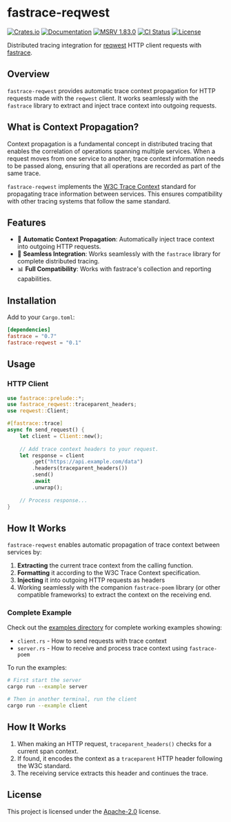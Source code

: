 # fastrace-reqwest

[![Crates.io](https://img.shields.io/crates/v/fastrace-reqwest.svg?style=flat-square&logo=rust)](https://crates.io/crates/fastrace-reqwest)
[![Documentation](https://img.shields.io/docsrs/fastrace-reqwest?style=flat-square&logo=rust)](https://docs.rs/fastrace-reqwest/)
[![MSRV 1.83.0](https://img.shields.io/badge/MSRV-1.83.0-green?style=flat-square&logo=rust)](https://www.whatrustisit.com)
[![CI Status](https://img.shields.io/github/actions/workflow/status/fast/fastrace-reqwest/ci.yml?style=flat-square&logo=github)](https://github.com/fast/fastrace-reqwest/actions)
[![License](https://img.shields.io/crates/l/fastrace-reqwest?style=flat-square)](https://github.com/fast/fastrace-reqwest/blob/main/LICENSE)

Distributed tracing integration for [reqwest](https://crates.io/crates/reqwest) HTTP client requests with [fastrace](https://crates.io/crates/fastrace).

## Overview

`fastrace-reqwest` provides automatic trace context propagation for HTTP requests made with the `reqwest` client. It works seamlessly with the `fastrace` library to extract and inject trace context into outgoing requests.

## What is Context Propagation?

Context propagation is a fundamental concept in distributed tracing that enables the correlation of operations spanning multiple services. When a request moves from one service to another, trace context information needs to be passed along, ensuring that all operations are recorded as part of the same trace.

`fastrace-reqwest` implements the [W3C Trace Context](https://www.w3.org/TR/trace-context/) standard for propagating trace information between services. This ensures compatibility with other tracing systems that follow the same standard.

## Features

- 🔄 **Automatic Context Propagation**: Automatically inject trace context into outgoing HTTP requests.
- 🌉 **Seamless Integration**: Works seamlessly with the `fastrace` library for complete distributed tracing.
- 📊 **Full Compatibility**: Works with fastrace's collection and reporting capabilities.

## Installation

Add to your `Cargo.toml`:

```toml
[dependencies]
fastrace = "0.7"
fastrace-reqwest = "0.1"
```

## Usage

### HTTP Client

```rust
use fastrace::prelude::*;
use fastrace_reqwest::traceparent_headers;
use reqwest::Client;

#[fastrace::trace]
async fn send_request() {
    let client = Client::new();
    
    // Add trace context headers to your request.
    let response = client
        .get("https://api.example.com/data")
        .headers(traceparent_headers())
        .send()
        .await
        .unwrap();
        
    // Process response...
}
```

## How It Works

`fastrace-reqwest` enables automatic propagation of trace context between services by:

1. **Extracting** the current trace context from the calling function.
2. **Formatting** it according to the W3C Trace Context specification.
3. **Injecting** it into outgoing HTTP requests as headers
4. Working seamlessly with the companion `fastrace-poem` library (or other compatible frameworks) to extract the context on the receiving end.

### Complete Example

Check out the [examples directory](https://github.com/fast/fastrace-reqwest/tree/main/examples) for complete working examples showing:

- `client.rs` - How to send requests with trace context
- `server.rs` - How to receive and process trace context using `fastrace-poem`

To run the examples:

```bash
# First start the server
cargo run --example server

# Then in another terminal, run the client
cargo run --example client
```

## How It Works

1. When making an HTTP request, `traceparent_headers()` checks for a current span context.
2. If found, it encodes the context as a `traceparent` HTTP header following the W3C standard.
3. The receiving service extracts this header and continues the trace.

## License

This project is licensed under the [Apache-2.0](./LICENSE) license.
